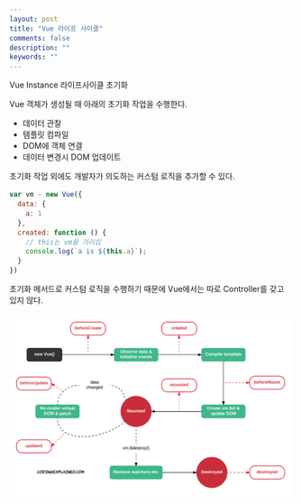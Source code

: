 ```yaml
---
layout: post
title: "Vue 라이프 사이클"
comments: false
description: ""
keywords: ""
---
```


Vue Instance 라이프사이클 초기화

Vue 객체가 생성될 때 아래의 초기화 작업을 수행한다.
- 데이터 관찰
- 템플릿 컴파일
- DOM에 객체 연결
- 데이터 변경시 DOM 업데이트


초기화 작업 외에도 개발자가 의도하는 커스텀 로직을 추가할 수 있다.
```javascript
var vm - new Vue({
  data: {
    a: 1
  },
  created: function () {
    // this는 vm을 가리킴
    console.log(`a is ${this.a}`);
  }
})
```
초기화 메서드로 커스텀 로직을 수행하기 때문에 Vue에서는 따로 Controller를 갖고 있지 않다.


![lifecycle](/images/vue/vue-lifecycle.png)
